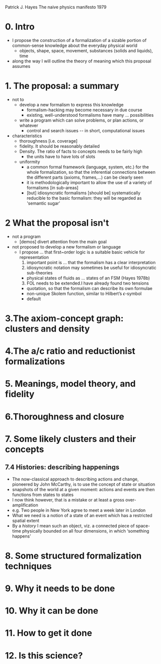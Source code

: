 Patrick J. Hayes
The naive physics manifesto
1979

# 0. Intro

* I propose the construction of a formalization of a sizable portion of
  common-sense knowledge about the everyday physical world
  * objects, shape, space, movement, substances (solids and liquids), time
* along the way I will outline the theory of meaning which this proposal
  assumes

# 1. The proposal: a summary

* not to
  * develop a new formalism to express this knowledge
    * formalism-hacking may become necessary in due course
    * existing, well-understood formalisms have many ... possibilities
  * write a program which can solve problems, or plan actions, or whatever
    * control and search issues -- in short, computational issues
* characteristics
  * thoroughness [i.e. coverage]
  * fidelity. It should be reasonably detailed
  * Density. The ratio of facts to concepts needs to be fairly high
    * the units have to have lots of slots
  * uniformity
    * a common formal framework (language, system, etc.) for the whole
      formalization, so that the inferential connections between the different
      parts (axioms, frames,...) can be clearly seen
    * it is methodologically important to allow the use of a variety of
      formalisms [in sub-areas]
    * [but] idiosyncratic formalisms [should be] systematically reducible to
      the basic formalism: they will be regarded as 'semantic sugar'

# 2 What the proposal isn't

* not a program
  * [demos] divert attention from the main goal
* not proposed to develop a new formalism or language
  * I propose ... that first~order logic is a suitable basic vehicle for
    representation
    1. important point is ... that the formalism has a clear interpretation
    2. idiosyncratic notation may sometimes be useful for idiosyncratic
       sub-theories
      * physical states of fluids as ... states of an FSM (Hayes 1978b)
    3. FOL needs to be extended.I have already found two tensions
      * quotation, so that the formalism can describe its own formulae
      * non-unique Skolem function, similar to Hilbert’s $\epsilon$-symbol
      * default

# 3.The axiom-concept graph: clusters and density

# 4.The a/c ratio and reductionist formalizations

# 5. Meanings, model theory, and fidelity

# 6.Thoroughness and closure

# 7. Some likely clusters and their concepts

## 7.4 Histories: describing happenings

* The now-classical approach to describing actions and change, pioneered by
  John McCarthy, is to use the concept of state or situation
* snapshots of the world at a given moment: 
  actions and events are then functions from states to states
* I now think however, that is a mistake or at least a gross over-amplification
* e.g. Two people in New York agree to meet a week later in London
* What we need is a notion of a state of an event which has a restricted
  spatial extent
* By a _history_ I mean such an object, viz. a connected piece of space-time
  physically bounded on all four dimensions, in which ‘something happens’

# 8. Some structured formalization techniques

# 9. Why it needs to be done

# 10. Why it can be done

# 11. How to get it done

# 12. Is this science?
